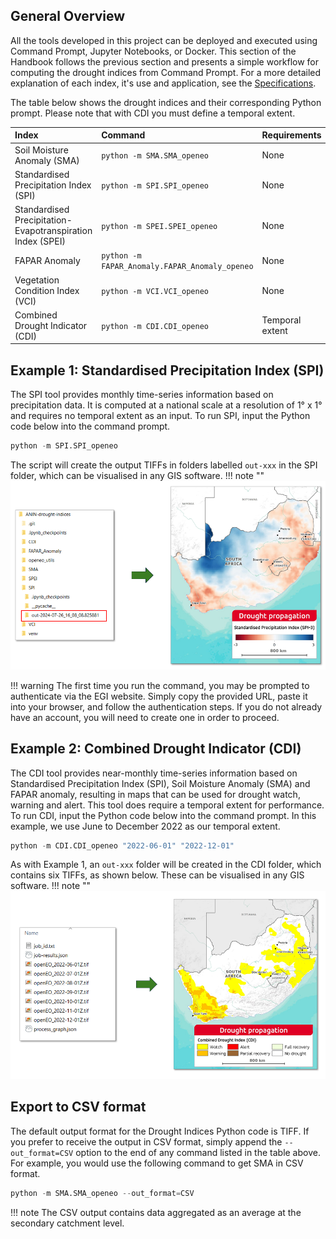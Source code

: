 ## General Overview
All the tools developed in this project can be deployed and executed using Command Prompt, Jupyter Notebooks, or Docker. This section of the Handbook follows the previous section and presents a simple workflow for computing the drought indices from Command Prompt. For a more detailed explanation of each index, it's use and application, see the [Specifications](theoretical_basis.md). 

The table below shows the drought indices and their corresponding Python prompt.  Please note that with CDI you must define a temporal extent.

| Index         | Command                                    | Requirements    | 
| :------------ | :---------------------------------------------- | :---------------|
| Soil Moisture Anomaly (SMA)           | `python -m SMA.SMA_openeo`                      | None            |
| Standardised Precipitation Index (SPI)          | `python -m SPI.SPI_openeo`                      | None            |
| Standardised Precipitation-Evapotranspiration Index (SPEI)         | `python -m SPEI.SPEI_openeo`                    | None            |
| FAPAR Anomaly | `python -m FAPAR_Anomaly.FAPAR_Anomaly_openeo`  | None            |
| Vegetation Condition Index (VCI)         | `python -m VCI.VCI_openeo`                      | None            |
| Combined Drought Indicator (CDI)         | `python -m CDI.CDI_openeo`                      | Temporal extent |

## Example 1: Standardised Precipitation Index (SPI)
The SPI tool provides monthly time-series information based on precipitation data. It is computed at a national scale at a resolution of 1° x 1° and requires no temporal extent as an input. To run SPI, input the Python code below into the command prompt.
``` py
python -m SPI.SPI_openeo
```
The script will create the output TIFFs in folders labelled `out-xxx` in the SPI folder, which can be visualised in any GIS software.
!!! note ""
    ![alt text](<assets/SPI_ Results_Map.PNG>)

!!! warning
    The first time you run the command, you may be prompted to authenticate via the EGI website. Simply copy the provided URL, paste it into your browser, and follow the authentication steps. If you do not already have an account, you will need to create one in order to proceed. 

## Example 2: Combined Drought Indicator (CDI)
The CDI tool provides near-monthly time-series information based on Standardised Precipitation Index (SPI), Soil Moisture Anomaly (SMA) and FAPAR anomaly, resulting in maps that can be used for drought watch, warning and alert. This tool does require a temporal extent for performance. To run CDI, input the Python code below into the command prompt. In this example, we use June to December 2022 as our temporal extent.
``` py
python -m CDI.CDI_openeo "2022-06-01" "2022-12-01"
```
As with Example 1, an `out-xxx` folder will be created in the CDI folder, which contains six TIFFs, as shown below. These can be visualised in any GIS software.
!!! note ""
    ![alt text](assets/CDI_Outputs.PNG)   

## Export to CSV format
The default output format for the Drought Indices Python code is TIFF. If you prefer to receive the output in CSV format, simply append the `--out_format=CSV` option to the end of any command listed in the table above. For example, you would use the following command to get SMA in CSV format. 
``` py
python -m SMA.SMA_openeo --out_format=CSV
```
!!! note
    The CSV output contains data aggregated as an average at the secondary catchment level.